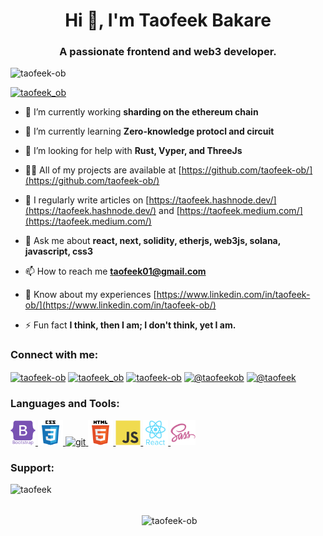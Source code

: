 <h1 align="center">Hi 👋, I'm Taofeek Bakare</h1>
<h3 align="center">A passionate frontend and web3 developer.</h3>

<p align="left"> <img src="https://komarev.com/ghpvc/?username=taofeek-ob&label=Profile%20views&color=0e75b6&style=flat" alt="taofeek-ob" /> </p>

<p align="left"> <a href="https://twitter.com/taofeek_ob" target="blank"><img src="https://img.shields.io/twitter/follow/taofeek_ob?logo=twitter&style=for-the-badge" alt="taofeek_ob" /></a> </p>

- 🔭 I’m currently working **sharding on the ethereum chain**

- 🌱 I’m currently learning **Zero-knowledge protocl and circuit**

- 🤝 I’m looking for help with **Rust, Vyper, and ThreeJs**

- 👨‍💻 All of my projects are available at [https://github.com/taofeek-ob/](https://github.com/taofeek-ob/)

- 📝 I regularly write articles on [https://taofeek.hashnode.dev/](https://taofeek.hashnode.dev/) and [https://taofeek.medium.com/](https://taofeek.medium.com/)

- 💬 Ask me about **react, next, solidity, etherjs, web3js, solana, javascript, css3**

- 📫 How to reach me **taofeek01@gmail.com**

- 📄 Know about my experiences [https://www.linkedin.com/in/taofeek-ob/](https://www.linkedin.com/in/taofeek-ob/)

- ⚡ Fun fact **I think, then I am; I don't think, yet I am.**

<h3 align="left">Connect with me:</h3>
<p align="left">
<a href="https://codepen.io/taofeek-ob" target="blank"><img align="center" src="https://raw.githubusercontent.com/rahuldkjain/github-profile-readme-generator/master/src/images/icons/Social/codepen.svg" alt="taofeek-ob" height="30" width="40" /></a>
<a href="https://twitter.com/taofeek_ob" target="blank"><img align="center" src="https://raw.githubusercontent.com/rahuldkjain/github-profile-readme-generator/master/src/images/icons/Social/twitter.svg" alt="taofeek_ob" height="30" width="40" /></a>
<a href="https://linkedin.com/in/taofeek-ob" target="blank"><img align="center" src="https://raw.githubusercontent.com/rahuldkjain/github-profile-readme-generator/master/src/images/icons/Social/linked-in-alt.svg" alt="taofeek-ob" height="30" width="40" /></a>
<a href="https://hashnode.com/@taofeekob" target="blank"><img align="center" src="https://raw.githubusercontent.com/rahuldkjain/github-profile-readme-generator/master/src/images/icons/Social/hashnode.svg" alt="@taofeekob" height="30" width="40" /></a>
<a href="https://medium.com/@taofeek" target="blank"><img align="center" src="https://raw.githubusercontent.com/rahuldkjain/github-profile-readme-generator/master/src/images/icons/Social/medium.svg" alt="@taofeek" height="30" width="40" /></a>
</p>

<h3 align="left">Languages and Tools:</h3>
<p align="left"> <a href="https://getbootstrap.com" target="_blank" rel="noreferrer"> <img src="https://raw.githubusercontent.com/devicons/devicon/master/icons/bootstrap/bootstrap-plain-wordmark.svg" alt="bootstrap" width="40" height="40"/> </a> <a href="https://www.w3schools.com/css/" target="_blank" rel="noreferrer"> <img src="https://raw.githubusercontent.com/devicons/devicon/master/icons/css3/css3-original-wordmark.svg" alt="css3" width="40" height="40"/> </a> <a href="https://git-scm.com/" target="_blank" rel="noreferrer"> <img src="https://www.vectorlogo.zone/logos/git-scm/git-scm-icon.svg" alt="git" width="40" height="40"/> </a> <a href="https://www.w3.org/html/" target="_blank" rel="noreferrer"> <img src="https://raw.githubusercontent.com/devicons/devicon/master/icons/html5/html5-original-wordmark.svg" alt="html5" width="40" height="40"/> </a> <a href="https://developer.mozilla.org/en-US/docs/Web/JavaScript" target="_blank" rel="noreferrer"> <img src="https://raw.githubusercontent.com/devicons/devicon/master/icons/javascript/javascript-original.svg" alt="javascript" width="40" height="40"/> </a> <a href="https://reactjs.org/" target="_blank" rel="noreferrer"> <img src="https://raw.githubusercontent.com/devicons/devicon/master/icons/react/react-original-wordmark.svg" alt="react" width="40" height="40"/> </a> <a href="https://sass-lang.com" target="_blank" rel="noreferrer"> <img src="https://raw.githubusercontent.com/devicons/devicon/master/icons/sass/sass-original.svg" alt="sass" width="40" height="40"/> </a> </p>

<h3 align="left">Support:</h3>
<p><a href="https://www.buymeacoffee.com/taofeek"> <img align="left" src="https://cdn.buymeacoffee.com/buttons/v2/default-yellow.png" height="50" width="210" alt="taofeek" /></a></p><br><br>

<p><img align="center" src="https://github-readme-stats.vercel.app/api/top-langs?username=taofeek-ob&show_icons=true&locale=en&layout=compact" alt="taofeek-ob" /></p>
